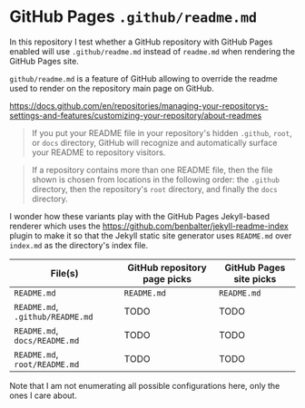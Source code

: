 # GitHub Pages `.github/readme.md`

In this repository I test whether a GitHub repository with GitHub Pages enabled
will use `.github/readme.md` instead of `readme.md` when rendering the GitHub
Pages site.

`github/readme.md` is a feature of GitHub allowing to override the readme used
to render on the repository main page on GitHub.

https://docs.github.com/en/repositories/managing-your-repositorys-settings-and-features/customizing-your-repository/about-readmes

> If you put your README file in your repository's hidden `.github`, `root`, or
> `docs` directory, GitHub will recognize and automatically surface your README
> to repository visitors.

> If a repository contains more than one README file, then the file shown is
> chosen from locations in the following order: the `.github` directory, then
> the repository's `root` directory, and finally the `docs` directory.

I wonder how these variants play with the GitHub Pages Jekyll-based renderer
which uses the https://github.com/benbalter/jekyll-readme-index plugin to make
it so that the Jekyll static site generator uses `README.md` over `index.md` as
the directory's index file.

| File(s) | GitHub repository page picks | GitHub Pages site picks |
|-|-|-|
| `README.md` | `README.md` | `README.md` |
| `README.md`, `.github/README.md` | TODO | TODO |
| `README.md`, `docs/README.md` | TODO | TODO |
| `README.md`, `root/README.md` | TODO | TODO |

Note that I am not enumerating all possible configurations here, only the ones I
care about.
